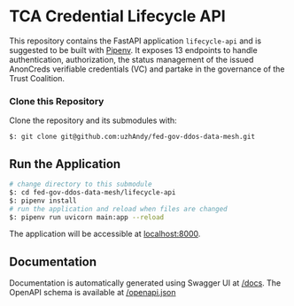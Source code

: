# TCA Credential Lifecycle API
This repository contains the FastAPI application `lifecycle-api` and is suggested to be built with [Pipenv](https://pipenv.pypa.io/en/latest/).
It exposes 13 endpoints to handle authentication, authorization, the status management of the issued AnonCreds verifiable credentials (VC) and partake in the governance of the Trust Coalition.

### Clone this Repository

Clone the repository and its submodules with:
```
$: git clone git@github.com:uzhAndy/fed-gov-ddos-data-mesh.git
```

## Run the Application
```bash
# change directory to this submodule
$: cd fed-gov-ddos-data-mesh/lifecycle-api
$: pipenv install
# run the application and reload when files are changed
$: pipenv run uvicorn main:app --reload
```

The application will be accessible at [localhost:8000](http://localhost:8000).

## Documentation

Documentation is automatically generated using Swagger UI at [/docs](http://127.0.0.1:8000/docs). The OpenAPI schema is available at [/openapi.json](http://127.0.0.1:8000/openapi.json)
